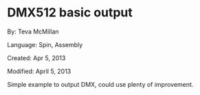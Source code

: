 # DMX512 basic output

By: Teva McMillan

Language: Spin, Assembly

Created: Apr 5, 2013

Modified: April 5, 2013

Simple example to output DMX, could use plenty of improvement.
